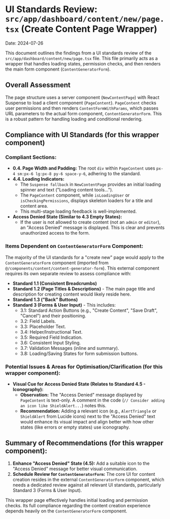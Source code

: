 # UI Standards Review: `src/app/dashboard/content/new/page.tsx` (Create Content Page Wrapper)

Date: 2024-07-26

This document outlines the findings from a UI standards review of the `src/app/dashboard/content/new/page.tsx` file. This file primarily acts as a wrapper that handles loading states, permission checks, and then renders the main form component (`ContentGeneratorForm`).

## Overall Assessment

The page structure uses a server component (`NewContentPage`) with React Suspense to load a client component (`PageContent`). `PageContent` checks user permissions and then renders `ContentFormWithParams`, which passes URL parameters to the actual form component, `ContentGeneratorForm`. This is a robust pattern for handling loading and conditional rendering.

## Compliance with UI Standards (for this wrapper component)

### Compliant Sections:

*   **0.4. Page Width and Padding:** The root `div` within `PageContent` uses `px-4 sm:px-6 lg:px-8 py-6 space-y-6`, adhering to the standard.
*   **4.4. Loading Indicators:** 
    *   The `Suspense fallback` in `NewContentPage` provides an initial loading spinner and text ("Loading content tools...").
    *   The `PageContent` component, while `isLoadingUser` or `isCheckingPermissions`, displays skeleton loaders for a title and content area.
    *   This multi-stage loading feedback is well-implemented.
*   **Access Denied State (Similar to 4.3 Empty States):** 
    *   If the user is not allowed to create content (not an `admin` or `editor`), an "Access Denied" message is displayed. This is clear and prevents unauthorized access to the form.

### Items Dependent on `ContentGeneratorForm` Component:

The majority of the UI standards for a "create new" page would apply to the `ContentGeneratorForm` component (imported from `@/components/content/content-generator-form`). This external component requires its own separate review to assess compliance with:

*   **Standard 1.1 (Consistent Breadcrumbs)**
*   **Standard 1.2 (Page Titles & Descriptions)** - The main page title and description for creating content would likely reside here.
*   **Standard 1.3 ("Back" Buttons)**
*   **Standard 3 (Forms & User Input)** - This includes:
    *   3.1: Standard Action Buttons (e.g., "Create Content", "Save Draft", "Cancel") and their positioning.
    *   3.2: Field Labels.
    *   3.3: Placeholder Text.
    *   3.4: Helper/Instructional Text.
    *   3.5: Required Field Indication.
    *   3.6: Consistent Input Styling.
    *   3.7: Validation Messages (inline and summary).
    *   3.8: Loading/Saving States for form submission buttons.

### Potential Issues & Areas for Optimisation/Clarification (for this wrapper component):

*   **Visual Cue for Access Denied State (Relates to Standard 4.5 - Iconography):**
    *   **Observation:** The "Access Denied" message displayed by `PageContent` is text-only. A comment in the code (`// Consider adding an icon like ShieldAlert...`) notes this.
    *   **Recommendation:** Adding a relevant icon (e.g., `AlertTriangle` or `ShieldAlert` from Lucide icons) next to the "Access Denied" text would enhance its visual impact and align better with how other states (like errors or empty states) use iconography.

## Summary of Recommendations (for this wrapper component):

1.  **Enhance "Access Denied" State (4.5):** Add a suitable icon to the "Access Denied" message for better visual communication.
2.  **Schedule Review for `ContentGeneratorForm`:** The core UI for content creation resides in the external `ContentGeneratorForm` component, which needs a dedicated review against all relevant UI standards, particularly Standard 3 (Forms & User Input).

This wrapper page effectively handles initial loading and permission checks. Its full compliance regarding the content creation experience depends heavily on the `ContentGeneratorForm` component. 